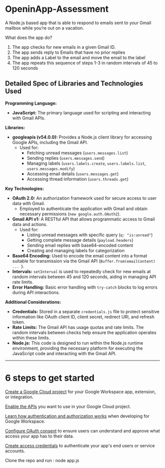 # OpeninApp-Assessment
 A Node.js based app that is able to respond to emails sent to your Gmail mailbox while you’re out on a vacation. 

 What does the app do?
1. The app checks for new emails in a given Gmail ID.
2. The app sends reply to Emails that have no prior replies
3. The app adds a Label to the email and move the email to the label
4. The app repeats this sequence of steps 1-3 in random intervals of 45 to 120 seconds

## Detailed Spec of Libraries and Technologies Used

**Programming Language:**

* **JavaScript:** The primary language used for scripting and interacting with Gmail APIs.

**Libraries:**

* **googleapis (v54.0.0):** Provides a Node.js client library for accessing Google APIs, including the Gmail API.
    * Used for:
        * Fetching unread messages (`users.messages.list`)
        * Sending replies (`users.messages.send`)
        * Managing labels (`users.labels.create`, `users.labels.list`, `users.messages.modify`)
        * Accessing email details (`users.messages.get`)
        * Accessing thread information (`users.threads.get`)

**Key Technologies:**

* **OAuth 2.0:** An authorization framework used for secure access to user data with Gmail.
    * Employed to authenticate the application with Gmail and obtain necessary permissions (`new google.auth.OAuth2`).
* **Gmail API v1:** A RESTful API that allows programmatic access to Gmail data and actions.
    * Used for:
        * Listing unread messages with specific query (`q: "is:unread"`)
        * Getting complete message details (`payload.headers`)
        * Sending email replies with base64-encoded content
        * Creating and managing labels for categorization
* **Base64 Encoding:** Used to encode the email content into a format suitable for transmission via the Gmail API (`Buffer.from(emailContent) ... `).
* **Intervals:** `setInterval` is used to repeatedly check for new emails at random intervals between 45 and 120 seconds, aiding in managing API rate limits.
* **Error Handling:** Basic error handling with `try-catch` blocks to log errors during API interactions.

**Additional Considerations:**

* **Credentials:** Stored in a separate `credentials.js` file to protect sensitive information like OAuth client ID, client secret, redirect URI, and refresh token.
* **Rate Limits:** The Gmail API has usage quotas and rate limits. The random intervals between checks help ensure the application operates within these limits.
* **Node.js:** This code is designed to run within the Node.js runtime environment, providing the necessary platform for executing the JavaScript code and interacting with the Gmail API.


-----------------------------------------------------------------------------------------------------------------
# 6 steps to get started
[Create a Google Cloud project](https://developers.google.com/workspace/guides/create-project) for your Google Workspace app, extension, or integration.

[Enable the APIs](https://developers.google.com/workspace/guides/enable-apis) you want to use in your Google Cloud project.

[Learn how authentication and authorization works](https://developers.google.com/workspace/guides/auth-overview) when developing for Google Workspace.

[Configure OAuth consent](https://developers.google.com/workspace/guides/configure-oauth-consent) to ensure users can understand and approve what access your app has to their data.

[Create access credentials](https://developers.google.com/workspace/guides/create-credentials) to authenticate your app's end users or service accounts.

Clone the repo and run : node app.js

